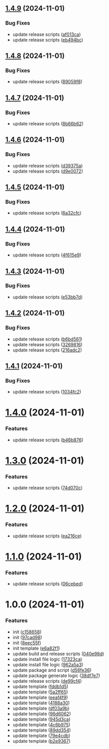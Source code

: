 ## [1.4.9](https://github.com/shaobeichen/grprogress/compare/v1.4.8...v1.4.9) (2024-11-01)


### Bug Fixes

* update release scripts ([af013ca](https://github.com/shaobeichen/grprogress/commit/af013ca1a48e97c84acdb255e83b5f11619905c5))
* update release scripts ([eb494bc](https://github.com/shaobeichen/grprogress/commit/eb494bc29b3073744b82db90e108b691f9680b74))

## [1.4.8](https://github.com/shaobeichen/grprogress/compare/v1.4.7...v1.4.8) (2024-11-01)


### Bug Fixes

* update release scripts ([89059f8](https://github.com/shaobeichen/grprogress/commit/89059f888c5e38673c77a1cdec53a8e9a8c3ecc0))

## [1.4.7](https://github.com/shaobeichen/grprogress/compare/v1.4.6...v1.4.7) (2024-11-01)


### Bug Fixes

* update release scripts ([8b66b62](https://github.com/shaobeichen/grprogress/commit/8b66b62acf51cba2c3625baf4cd3641ce09235a5))

## [1.4.6](https://github.com/shaobeichen/grprogress/compare/v1.4.5...v1.4.6) (2024-11-01)


### Bug Fixes

* update release scripts ([d39375a](https://github.com/shaobeichen/grprogress/commit/d39375a5459d2d99566430233c85a3ce0fcea431))
* update release scripts ([d9e0072](https://github.com/shaobeichen/grprogress/commit/d9e007210e163131b6c3133395898b00f3fc02d5))

## [1.4.5](https://github.com/shaobeichen/grprogress/compare/v1.4.4...v1.4.5) (2024-11-01)


### Bug Fixes

* update release scripts ([6a32cfc](https://github.com/shaobeichen/grprogress/commit/6a32cfcbf7f5a6d4e8c98c4c27ed587fc545d010))

## [1.4.4](https://github.com/shaobeichen/grprogress/compare/v1.4.3...v1.4.4) (2024-11-01)


### Bug Fixes

* update release scripts ([4f615e9](https://github.com/shaobeichen/grprogress/commit/4f615e9acdd52dcdd0161f7b590a1825556436ed))

## [1.4.3](https://github.com/shaobeichen/grprogress/compare/v1.4.2...v1.4.3) (2024-11-01)


### Bug Fixes

* update release scripts ([e53bb7d](https://github.com/shaobeichen/grprogress/commit/e53bb7dde69bae636487a6a7d6a03a90a447e4a9))

## [1.4.2](https://github.com/shaobeichen/grprogress/compare/v1.4.1...v1.4.2) (2024-11-01)


### Bug Fixes

* update release scripts ([b6bd561](https://github.com/shaobeichen/grprogress/commit/b6bd561c8b4df88f509b5117b5f2466f4a2b5555))
* update release scripts ([3269816](https://github.com/shaobeichen/grprogress/commit/32698169a28ffec7ca63b290afae44ece122e4aa))
* update release scripts ([216adc2](https://github.com/shaobeichen/grprogress/commit/216adc20cb64afd7e55e7637b4ef07ee6419debd))

## [1.4.1](https://github.com/shaobeichen/grprogress/compare/v1.4.0...v1.4.1) (2024-11-01)


### Bug Fixes

* update release scripts ([1034fc2](https://github.com/shaobeichen/grprogress/commit/1034fc22afd1eb4498858ba977ed3ade7f879fc6))

# [1.4.0](https://github.com/shaobeichen/grprogress/compare/v1.3.0...v1.4.0) (2024-11-01)


### Features

* update release scripts ([b46b876](https://github.com/shaobeichen/grprogress/commit/b46b8765629fd08df7325db7161a2d6933d1ef49))

# [1.3.0](https://github.com/shaobeichen/grprogress/compare/v1.2.0...v1.3.0) (2024-11-01)


### Features

* update release scripts ([74d070c](https://github.com/shaobeichen/grprogress/commit/74d070cf22a4d28d3455a6a0888919c44a227e53))

# [1.2.0](https://github.com/shaobeichen/grprogress/compare/v1.1.0...v1.2.0) (2024-11-01)


### Features

* update release scripts ([ea216ce](https://github.com/shaobeichen/grprogress/commit/ea216cee3f1fbfacb88207f806fa3da3cc2a5bca))

# [1.1.0](https://github.com/shaobeichen/grprogress/compare/v1.0.0...v1.1.0) (2024-11-01)


### Features

* update release scripts ([06cebed](https://github.com/shaobeichen/grprogress/commit/06cebed75e0a618e4a3896f4abfaf0acbcb8a92f))

# 1.0.0 (2024-11-01)


### Features

* init ([c158658](https://github.com/shaobeichen/grprogress/commit/c1586580df47066ac1d8b3fd57bb96bed7cfea30))
* init ([97cad98](https://github.com/shaobeichen/grprogress/commit/97cad98206f89dcddc61e8ef11c24e84da8a1fa0))
* init ([8eec55f](https://github.com/shaobeichen/grprogress/commit/8eec55f07386f8407195c8a8814233717eb82c28))
* init template ([e6a82f1](https://github.com/shaobeichen/grprogress/commit/e6a82f17a04401d4218ddf6439bd62c14bfa3ae1))
* update build and release scripts ([040e98d](https://github.com/shaobeichen/grprogress/commit/040e98ddd92bc54114926e67097fb2fe38dc330c))
* update install file logic ([17323ca](https://github.com/shaobeichen/grprogress/commit/17323ca67c5dc088a1788cfe050c958551535d31))
* update install file logic ([962a5a3](https://github.com/shaobeichen/grprogress/commit/962a5a3857419ff2ab33be869bddfa098a6972c6))
* update package and script ([d56fe36](https://github.com/shaobeichen/grprogress/commit/d56fe36012a501ba82d8bfc09756c3bbd516f076))
* update package generate logic ([38df7e7](https://github.com/shaobeichen/grprogress/commit/38df7e78b86664c5ed1c1bce2663c514fdb0813c))
* update release scripts ([de99cf4](https://github.com/shaobeichen/grprogress/commit/de99cf4a2ffa33a69657b924a7bcd03661ebc2dc))
* update template ([fddb1d5](https://github.com/shaobeichen/grprogress/commit/fddb1d5d6d84845458596511a69f839d4df8a6f2))
* update template ([5a2ff65](https://github.com/shaobeichen/grprogress/commit/5a2ff65b5920413160f95e6da16464e9b0bdb437))
* update template ([eeaf4f9](https://github.com/shaobeichen/grprogress/commit/eeaf4f9fe442c10613c468e4770a6f014aa2ab34))
* update template ([4188a30](https://github.com/shaobeichen/grprogress/commit/4188a30dd4fd2047810df7b823703daec64122f6))
* update template ([df03a9b](https://github.com/shaobeichen/grprogress/commit/df03a9b5c50fd436045c64dc3c02d9789bebb2e5))
* update template ([96d6062](https://github.com/shaobeichen/grprogress/commit/96d606286493d4d9fe187fbaaf3891cf7800c00a))
* update template ([945d3ca](https://github.com/shaobeichen/grprogress/commit/945d3cae58c522221e37431a1e5ec2bdf40710e6))
* update template ([4c6b975](https://github.com/shaobeichen/grprogress/commit/4c6b975968e36c58b36dfe90f39514093e1ddeef))
* update template ([89dd354](https://github.com/shaobeichen/grprogress/commit/89dd35439a8c35365eea723cd0d18882a7e6a0e2))
* update template ([79e4cdb](https://github.com/shaobeichen/grprogress/commit/79e4cdb3d4b5d4e6d4abe5aa924ab4d0b1c1ee01))
* update template ([b2e9367](https://github.com/shaobeichen/grprogress/commit/b2e93674bd3509e7f4f7cfdb85449fd8389d310f))
